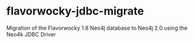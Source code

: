 flavorwocky-jdbc-migrate
========================

Migration of the Flavorwocky 1.8 Neo4j database to Neo4j 2.0 using the Neo4k JDBC Driver
